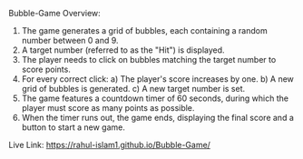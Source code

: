 Bubble-Game Overview:

1. The game generates a grid of bubbles, each containing a random number between 0 and 9.
2. A target number (referred to as the "Hit") is displayed.
3. The player needs to click on bubbles matching the target number to score points.
4. For every correct click:
    a) The player's score increases by one.
    b) A new grid of bubbles is generated.
    c) A new target number is set.
5. The game features a countdown timer of 60 seconds, during which the player must score as many points as possible.
6. When the timer runs out, the game ends, displaying the final score and a button to start a new game.


Live Link: https://rahul-islam1.github.io/Bubble-Game/

